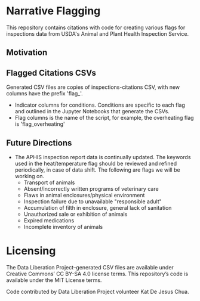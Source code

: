 # Narrative Flagging
This repository contains citations with code for creating various flags for inspections data from USDA's Animal and Plant Health Inspection Service. 

## Motivation


## Flagged Citations CSVs
Generated CSV files are copies of inspections-citations CSV, with new columns have the prefix 'flag_'.
  * Indicator columns for conditions. Conditions are specific to each flag and outlined in the Jupyter Notebooks that generate the CSVs. 
  * Flag columns is the name of the script, for example, the overheating flag is 'flag_overheating'
  
## Future Directions
* The APHIS inspection report data is continually updated. The keywords used in the heat/temperature flag should be reviewed and refined periodically, in case of data shift. The following are flags we will be working on. 
    * Transport of animals
    * Absent/incorrectly written programs of veterinary care
    * Flaws in animal enclosures/physical environment
    * Inspection failure due to unavailable "responsible adult"
    * Accumulation of filth in enclosure, general lack of sanitation
    * Unauthorized sale or exhibition of animals
    * Expired medications
    * Incomplete inventory of animals
      
# Licensing 
The Data Liberation Project–generated CSV files are available under Creative Commons’ CC BY-SA 4.0 license terms. This repository’s code is available under the MIT License terms.

Code contributed by Data Liberation Project volunteer Kat De Jesus Chua. 
